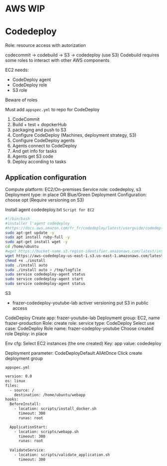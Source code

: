 # AWS WIP

# Codedeploy
Role: resource access with autorization

codecommit -> codebuild -> S3 -> codedeploy (use S3)
Codebuild requires some roles to interact with other AWS components

EC2 needs:
* CodeDeploy agent
* CodeDeploy role
* S3 role

Beware of roles

Must add `appspec.yml` to repo for CodeDeploy

1. CodeCommit
2. Build + test + dopckerHub
3. packaging and push to S3
4. Configure CodeDeploy (Machines, deployment strategy, S3)
5. Configure CodeDeploy agents
6. Agents connect to CodeDeploy
7. And get info for tasks
8. Agents get S3 code
9. Deploy according to tasks

## Application configuration
Compute platform: EC2/On-premises
Service role: codedeploy, s3
Deployment type: in place OR Blue/Green
Deployment Configuration: choose opt
(Require versioning on S3)

Install agent codedeploy.txt
`Script for EC2`
```sh
#!/bin/bash
#installer l'agent codedeploy
#https://docs.aws.amazon.com/fr_fr/codedeploy/latest/userguide/codedeploy-agent-operations-install-ubuntu.html
sudo apt-get update -y	
sudo apt install ruby-full -y
sudo apt-get install wget -y
cd /home/ubuntu
#wget https://bucket-name.s3.region-identifier.amazonaws.com/latest/install
wget https://aws-codedeploy-us-east-1.s3.us-east-1.amazonaws.com/latest/install
chmod +x ./install
sudo ./install auto
sudo ./install auto > /tmp/logfile
sudo service codedeploy-agent status
sudo service codedeploy-agent start
sudo service codedeploy-agent status
```

S3
* frazer-codedeploy-youtube-lab
activer versioning
put S3 in public access

CodeDeploy
Create app: frazer-youtube-lab
Deployment group: EC2, name frazer-production
Role: create role: service type: CodeDeploy
Select use case: CodeDeploy
Role name: frazer-codeploy-youtube
Choose created role
Deploy: in place

Env cfg:
Select EC2 instances (the one created)
Key: app value: codedeploy

Deployment parameter: CodeDeployDefault.AllAtOnce
Click create deployment group

`appspec.yml`
```sh
version: 0.0
os: linux
files:
  - source: /
    destination: /home/ubuntu/webapp
hooks:
  BeforeInstall:
    - location: scripts/install_docker.sh
      timeout: 300
      runas: root

  ApplicationStart:
    - location: scripts/webapp.sh
      timeout: 300
      runas: root
  
  ValidateService:
    - location: scripts/validate_application.sh
      timeout: 300
```

